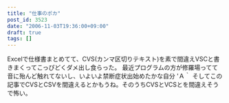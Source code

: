 ```yaml
---
title: "仕事のポカ"
post_id: 3523
date: "2006-11-03T19:36:00+09:00"
draft: true
tags: []
---
```



Excelで仕様書まとめてて、CVS(カンマ区切りテキスト)を素で間違えVSCと書きまくってこっぴどくダメ出し食らった。 最近プログラムの方が修羅場ってて音に殆んど触れてないし、いよいよ禁断症状出始めたかな自分 'Ａ｀ そしてこの記事でCVSとCSVを間違えるとかもうね。そのうちCVSとVCSとを間違えそうで怖い。

